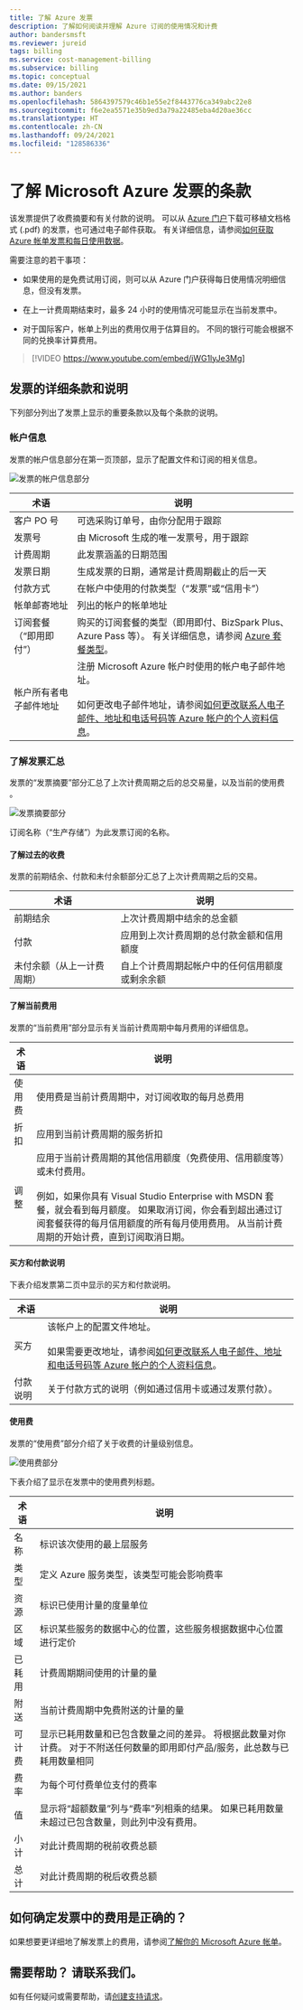 ```yaml
---
title: 了解 Azure 发票
description: 了解如何阅读并理解 Azure 订阅的使用情况和计费
author: bandersmsft
ms.reviewer: jureid
tags: billing
ms.service: cost-management-billing
ms.subservice: billing
ms.topic: conceptual
ms.date: 09/15/2021
ms.author: banders
ms.openlocfilehash: 5864397579c46b1e55e2f8443776ca349abc22e8
ms.sourcegitcommit: f6e2ea5571e35b9ed3a79a22485eba4d20ae36cc
ms.translationtype: HT
ms.contentlocale: zh-CN
ms.lasthandoff: 09/24/2021
ms.locfileid: "128586336"
---
```

# <a name="understand-terms-on-your-microsoft-azure-invoice"></a>了解 Microsoft Azure 发票的条款

该发票提供了收费摘要和有关付款的说明。 可以从 [Azure 门户](https://portal.azure.com/)下载可移植文档格式 (.pdf) 的发票，也可通过电子邮件获取。 有关详细信息，请参阅[如何获取 Azure 帐单发票和每日使用数据](../manage/download-azure-invoice-daily-usage-date.md)。

需要注意的若干事项：

-   如果使用的是免费试用订阅，则可以从 Azure 门户获得每日使用情况明细信息，但没有发票。

-   在上一计费周期结束时，最多 24 小时的使用情况可能显示在当前发票中。

-   对于国际客户，帐单上列出的费用仅用于估算目的。 不同的银行可能会根据不同的兑换率计算费用。

>[!VIDEO https://www.youtube.com/embed/jWG1lyJe3Mg]

## <a name="detailed-terms-and-descriptions-of-your-invoice"></a>发票的详细条款和说明
下列部分列出了发票上显示的重要条款以及每个条款的说明。

### <a name="account-information"></a>帐户信息

发票的帐户信息部分在第一页顶部，显示了配置文件和订阅的相关信息。

![发票的帐户信息部分](./media/understand-invoice/account-information-section.png)

| 术语 | 说明 |
| --- | --- |
| 客户 PO 号 |可选采购订单号，由你分配用于跟踪 |
| 发票号 |由 Microsoft 生成的唯一发票号，用于跟踪 |
| 计费周期 |此发票涵盖的日期范围 |
| 发票日期 |生成发票的日期，通常是计费周期截止的后一天 |
| 付款方式 |在帐户中使用的付款类型（“发票”或“信用卡”） |
| 帐单邮寄地址 |列出的帐户的帐单地址 |
| 订阅套餐（“即用即付”） |购买的订阅套餐的类型（即用即付、BizSpark Plus、Azure Pass 等）。 有关详细信息，请参阅 [Azure 套餐类型](https://azure.microsoft.com/support/legal/offer-details/)。 |
| 帐户所有者电子邮件地址 | 注册 Microsoft Azure 帐户时使用的帐户电子邮件地址。 <br /><br />如何更改电子邮件地址，请参阅[如何更改联系人电子邮件、地址和电话号码等 Azure 帐户的个人资料信息](../manage/change-azure-account-profile.md)。 |

### <a name="understand-the-invoice-summary"></a>了解发票汇总
发票的“发票摘要”部分汇总了上次计费周期之后的总交易量，以及当前的使用费  。

![发票摘要部分](./media/understand-invoice/invoice-summary-section.png)

订阅名称（“生产存储”）为此发票订阅的名称。

#### <a name="understand-the-previous-charges"></a>了解过去的收费
发票的前期结余、付款和未付余额部分汇总了上次计费周期之后的交易。

| 术语 | 说明 |
| --- | --- |
| 前期结余 |上次计费周期中结余的总金额 |
| 付款 |应用到上次计费周期的总付款金额和信用额度 |
| 未付余额（从上一计费周期） |自上个计费周期起帐户中的任何信用额度或剩余余额 |

#### <a name="understand-the-current-charges"></a>了解当前费用
发票的“当前费用”部分显示有关当前计费周期中每月费用的详细信息。

| 术语 | 说明 |
| --- | --- |
| 使用费 |使用费是当前计费周期中，对订阅收取的每月总费用|
| 折扣 |应用到当前计费周期的服务折扣|
| 调整 |应用于当前计费周期的其他信用额度（免费使用、信用额度等）或未付费用。<br/><br/>例如，如果你具有 Visual Studio Enterprise with MSDN 套餐，就会看到每月额度。 如果取消订阅，你会看到超出通过订阅套餐获得的每月信用额度的所有每月使用费用。 从当前计费周期的开始计费，直到订阅取消日期。 |

#### <a name="sold-to-and-payment-instructions"></a>买方和付款说明

下表介绍发票第二页中显示的买方和付款说明。

| 术语 |说明 |
| --- | --- |
| 买方 |该帐户上的配置文件地址。 <br/><br/>如果需要更改地址，请参阅[如何更改联系人电子邮件、地址和电话号码等 Azure 帐户的个人资料信息](../manage/change-azure-account-profile.md)。|
| 付款说明 |关于付款方式的说明（例如通过信用卡或通过发票付款）。 |

#### <a name="usage-charges"></a>使用费

发票的“使用费”部分介绍了关于收费的计量级别信息。

![使用费部分](./media/understand-invoice/usage-charges-section.png)

下表介绍了显示在发票中的使用费列标题。

| 术语 |说明 |
| --- | --- |
| 名称 |标识该次使用的最上层服务 |
| 类型 |定义 Azure 服务类型，该类型可能会影响费率 |
| 资源 |标识已使用计量的度量单位 |
| 区域 |标识某些服务的数据中心的位置，这些服务根据数据中心位置进行定价 |
| 已耗用 |计费周期期间使用的计量的量 |
| 附送 |当前计费周期中免费附送的计量的量 |
| 可计费 |显示已耗用数量和已包含数量之间的差异。 将根据此数量对你计费。 对于不附送任何数量的即用即付产品/服务，此总数与已耗用数量相同 |
| 费率 |为每个可付费单位支付的费率 |
| 值 |显示将“超额数量”列与“费率”列相乘的结果。 如果已耗用数量未超过已包含数量，则此列中没有费用。 |
| 小计 |对此计费周期的税前收费总额 |
| 总计 |对此计费周期的税后收费总额 |

## <a name="how-do-i-make-sure-that-the-charges-in-my-invoice-are-correct"></a>如何确定发票中的费用是正确的？
如果想要更详细地了解发票上的费用，请参阅[了解你的 Microsoft Azure 帐单](review-individual-bill.md)。

## <a name="need-help-contact-us"></a>需要帮助？ 请联系我们。

如有任何疑问或需要帮助，请[创建支持请求](https://go.microsoft.com/fwlink/?linkid=2083458)。
